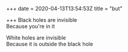+++
date = 2020-04-13T13:54:53Z
title = "but"

+++ 
Black holes are invisible   
Because you're in it   
   
White holes are invisible   
Because it is outside the black hole